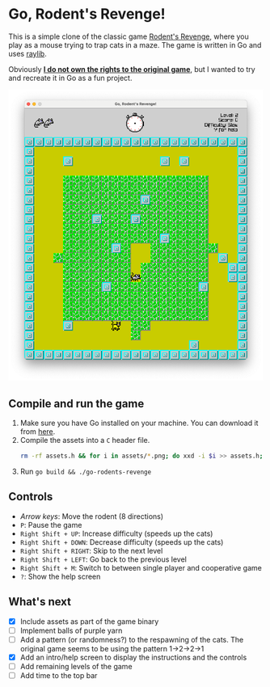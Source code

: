 
# Go, Rodent's Revenge!
This is a simple clone of the classic game [Rodent's Revenge](https://en.wikipedia.org/wiki/Rodent%27s_Revenge), where you play as a mouse trying to trap cats in a maze.
The game is written in Go and uses [raylib](https://github.com/gen2brain/raylib-go).

Obviously <u>**I do not own the rights to the original game**</u>, but I wanted to try and recreate it in Go as a fun project.

![Game play](./assets/game.png)

## Compile and run the game
1. Make sure you have Go installed on your machine. You can download it from [here](https://golang.org/dl/).
2. Compile the assets into a `C` header file.
   ```bash
   rm -rf assets.h && for i in assets/*.png; do xxd -i $i >> assets.h; done
   ```
3. Run `go build && ./go-rodents-revenge`

## Controls
- _Arrow keys_: Move the rodent (8 directions)
- `P`: Pause the game
- `Right Shift + UP`: Increase difficulty (speeds up the cats)
- `Right Shift + DOWN`: Decrease difficulty (speeds up the cats)
- `Right Shift + RIGHT`: Skip to the next level
- `Right Shift + LEFT`: Go back to the previous level
- `Right Shift + M`: Switch to between single player and cooperative game
- `?`: Show the help screen

## What's next
- [x] Include assets as part of the game binary
- [ ] Implement balls of purple yarn
- [ ] Add a pattern (or randomness?) to the respawning of the cats. The original game seems to be using the pattern 1->2->2->1
- [x] Add an intro/help screen to display the instructions and the controls
- [ ] Add remaining levels of the game
- [ ] Add time to the top bar
